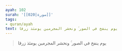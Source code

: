 ```yaml
---
ayah: 102
surah: '[[020|سورة]]'
tags:
- quran/ayah
text: يوم ينفخ في الصور ۚ ونحشر المجرمين يومئذ زرقا
---
```

> يوم ينفخ في الصور ۚ ونحشر المجرمين يومئذ زرقا
